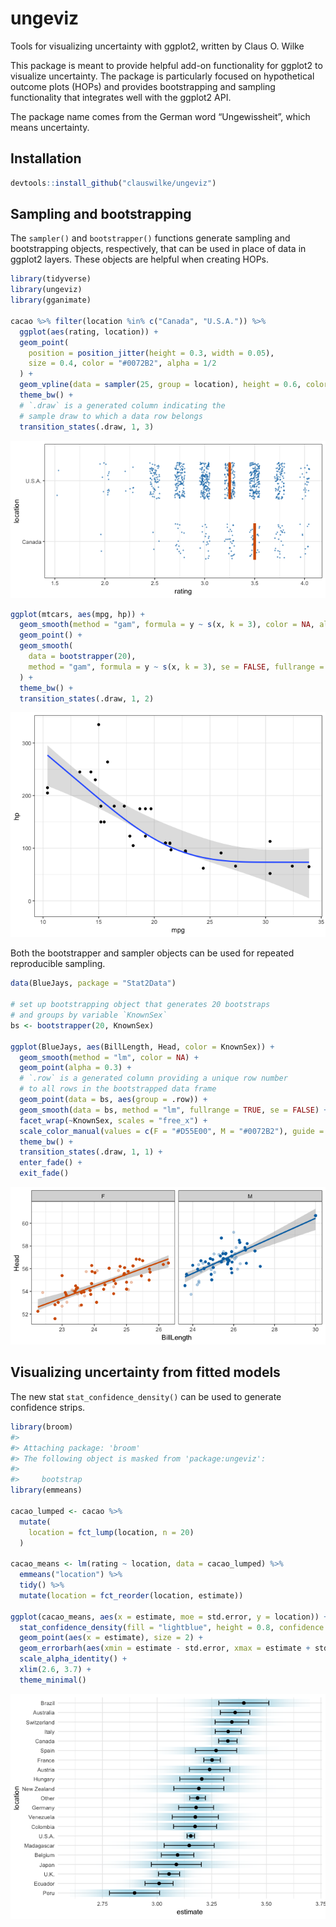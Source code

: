 
<!-- README.md is generated from README.Rmd. Please edit that file -->

# ungeviz

Tools for visualizing uncertainty with ggplot2, written by Claus O.
Wilke

This package is meant to provide helpful add-on functionality for
ggplot2 to visualize uncertainty. The package is particularly focused on
hypothetical outcome plots (HOPs) and provides bootstrapping and
sampling functionality that integrates well with the ggplot2 API.

The package name comes from the German word “Ungewissheit”, which means
uncertainty.

## Installation

``` r
devtools::install_github("clauswilke/ungeviz")
```

## Sampling and bootstrapping

The `sampler()` and `bootstrapper()` functions generate sampling and
bootstrapping objects, respectively, that can be used in place of data
in ggplot2 layers. These objects are helpful when creating HOPs.

``` r
library(tidyverse)
library(ungeviz)
library(gganimate)

cacao %>% filter(location %in% c("Canada", "U.S.A.")) %>%
  ggplot(aes(rating, location)) +
  geom_point(
    position = position_jitter(height = 0.3, width = 0.05), 
    size = 0.4, color = "#0072B2", alpha = 1/2
  ) +
  geom_vpline(data = sampler(25, group = location), height = 0.6, color = "#D55E00") +
  theme_bw() + 
  # `.draw` is a generated column indicating the 
  # sample draw to which a data row belongs
  transition_states(.draw, 1, 3)
```

![](man/figures/README-cacao-samples-anim-1.gif)<!-- -->

``` r
ggplot(mtcars, aes(mpg, hp)) + 
  geom_smooth(method = "gam", formula = y ~ s(x, k = 3), color = NA, alpha = 0.3) + 
  geom_point() +
  geom_smooth(
    data = bootstrapper(20),
    method = "gam", formula = y ~ s(x, k = 3), se = FALSE, fullrange = TRUE
  ) + 
  theme_bw() +
  transition_states(.draw, 1, 2)
```

![](man/figures/README-mtcars-smooth-anim-1.gif)<!-- -->

Both the bootstrapper and sampler objects can be used for repeated
reproducible sampling.

``` r
data(BlueJays, package = "Stat2Data")

# set up bootstrapping object that generates 20 bootstraps
# and groups by variable `KnownSex`
bs <- bootstrapper(20, KnownSex)

ggplot(BlueJays, aes(BillLength, Head, color = KnownSex)) +
  geom_smooth(method = "lm", color = NA) +
  geom_point(alpha = 0.3) +
  # `.row` is a generated column providing a unique row number
  # to all rows in the bootstrapped data frame 
  geom_point(data = bs, aes(group = .row)) +
  geom_smooth(data = bs, method = "lm", fullrange = TRUE, se = FALSE) +
  facet_wrap(~KnownSex, scales = "free_x") +
  scale_color_manual(values = c(F = "#D55E00", M = "#0072B2"), guide = "none") +
  theme_bw() +
  transition_states(.draw, 1, 1) + 
  enter_fade() + 
  exit_fade()
```

![](man/figures/README-bluejays-lm-anim-1.gif)<!-- -->

## Visualizing uncertainty from fitted models

The new stat `stat_confidence_density()` can be used to generate
confidence strips.

``` r
library(broom)
#> 
#> Attaching package: 'broom'
#> The following object is masked from 'package:ungeviz':
#> 
#>     bootstrap
library(emmeans)

cacao_lumped <- cacao %>%
  mutate(
    location = fct_lump(location, n = 20)
  )
  
cacao_means <- lm(rating ~ location, data = cacao_lumped) %>%
  emmeans("location") %>%
  tidy() %>%
  mutate(location = fct_reorder(location, estimate))

ggplot(cacao_means, aes(x = estimate, moe = std.error, y = location)) +
  stat_confidence_density(fill = "lightblue", height = 0.8, confidence = 0.68) +
  geom_point(aes(x = estimate), size = 2) +
  geom_errorbarh(aes(xmin = estimate - std.error, xmax = estimate + std.error), height = 0.5) +
  scale_alpha_identity() +
  xlim(2.6, 3.7) +
  theme_minimal()
```

![](man/figures/README-cacao-means-1.png)<!-- -->
